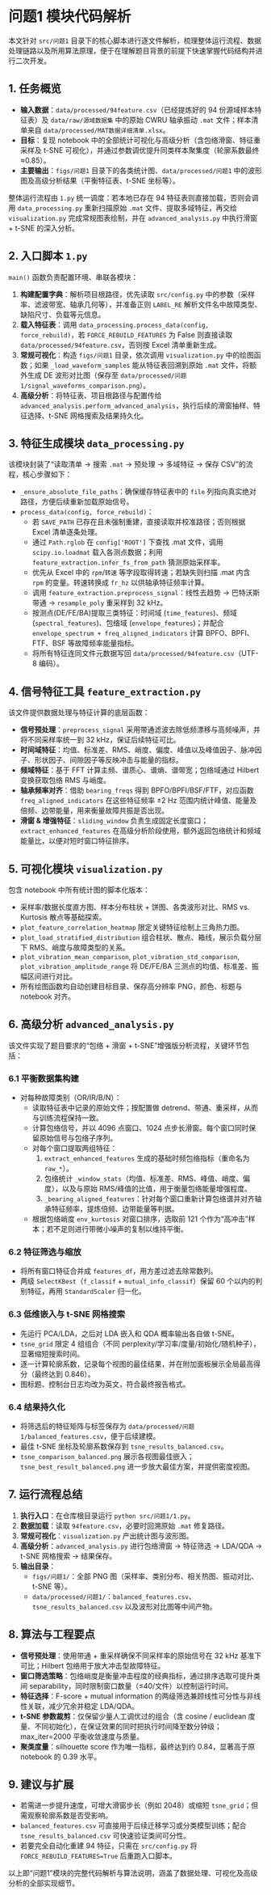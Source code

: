 # 问题1 模块代码解析

本文针对 `src/问题1` 目录下的核心脚本进行逐文件解析，梳理整体运行流程、数据处理链路以及所用算法原理，便于在理解题目背景的前提下快速掌握代码结构并进行二次开发。

## 1. 任务概览

- **输入数据**：`data/processed/94feature.csv`（已经提炼好的 94 份源域样本特征表）及 `data/raw/源域数据集` 中的原始 CWRU 轴承振动 `.mat` 文件；样本清单来自 `data/processed/MAT数据详细清单.xlsx`。
- **目标**：复现 notebook 中的全部统计可视化与高级分析（含包络滑窗、特征重采样及 t-SNE 可视化），并通过参数调优提升同类样本聚集度（轮廓系数最终≈0.85）。
- **主要输出**：`figs/问题1` 目录下的各类统计图、`data/processed/问题1` 中的波形图及高级分析结果（平衡特征表、t-SNE 坐标等）。

整体运行流程由 `1.py` 统一调度：若本地已存在 94 特征表则直接加载，否则会调用 `data_processing.py` 重新扫描原始 `.mat` 文件、提取多域特征，再交给 `visualization.py` 完成常规图表绘制，并在 `advanced_analysis.py` 中执行滑窗 + t-SNE 的深入分析。

## 2. 入口脚本 `1.py`

`main()` 函数负责配置环境、串联各模块：

1. **构建配置字典**：解析项目根路径，优先读取 `src/config.py` 中的参数（采样率、滤波带宽、轴承几何等），并准备正则 `LABEL_RE` 解析文件名中故障类型、缺陷尺寸、负载等元信息。
2. **载入特征表**：调用 `data_processing.process_data(config, force_rebuild)`，若 `FORCE_REBUILD_FEATURES` 为 False 则直接读取 `data/processed/94feature.csv`，否则按 Excel 清单重新生成。
3. **常规可视化**：构造 `figs/问题1` 目录，依次调用 `visualization.py` 中的绘图函数；如果 `_load_waveform_samples` 能从特征表回溯到原始 `.mat` 文件，将额外生成 DE 波形对比图（保存至 `data/processed/问题1/signal_waveforms_comparison.png`）。
4. **高级分析**：将特征表、项目根路径与配置传给 `advanced_analysis.perform_advanced_analysis`，执行后续的滑窗抽样、特征选择、t-SNE 网格搜索及结果持久化。

## 3. 特征生成模块 `data_processing.py`

该模块封装了“读取清单 → 搜索 `.mat` → 预处理 → 多域特征 → 保存 CSV”的流程，核心步骤如下：

- `_ensure_absolute_file_paths`：确保缓存特征表中的 `file` 列指向真实绝对路径，方便后续重新加载原始信号。
- `process_data(config, force_rebuild)`：
  - 若 `SAVE_PATH` 已存在且未强制重建，直接读取并校准路径；否则根据 Excel 清单逐条处理。
  - 通过 `Path.rglob` 在 `config['ROOT']` 下查找 .mat 文件，调用 `scipy.io.loadmat` 载入各测点数据；利用 `feature_extraction.infer_fs_from_path` 猜测原始采样率。
  - 优先从 Excel 中的 `rpm`/`转速` 等字段取得转速；若缺失则扫描 .mat 内含 `rpm` 的变量。转速转换成 `fr_hz` 以供轴承特征频率计算。
  - 调用 `feature_extraction.preprocess_signal`：线性去趋势 → 巴特沃斯带通 → `resample_poly` 重采样到 32 kHz。
  - 按测点(DE/FE/BA)提取三类特征：时间域 (`time_features`)、频域 (`spectral_features`)、包络域 (`envelope_features`)；并配合 `envelope_spectrum + freq_aligned_indicators` 计算 BPFO、BPFI、FTF、BSF 等故障频率能量指标。
  - 将所有特征连同文件元数据写回 `data/processed/94feature.csv`（UTF-8 编码）。

## 4. 信号特征工具 `feature_extraction.py`

该文件提供数据处理与特征计算的底层函数：

- **信号预处理**：`preprocess_signal` 采用带通滤波去除低频漂移与高频噪声，并将不同采样率统一到 32 kHz，保证后续特征可比。
- **时间域特征**：均值、标准差、RMS、峭度、偏度、峰值以及峰值因子、脉冲因子、形状因子、间隙因子等反映冲击与能量的指标。
- **频域特征**：基于 FFT 计算主频、谱质心、谱熵、谱带宽；包络域通过 Hilbert 变换获取包络 RMS 与峭度。
- **轴承频率对齐**：借助 `bearing_freqs` 得到 BPFO/BPFI/BSF/FTF，对应函数 `freq_aligned_indicators` 在这些特征频率 ±2 Hz 范围内统计峰值、能量及倍频、边带能量，用来衡量故障共振是否出现。
- **滑窗 & 增强特征**：`sliding_window` 负责生成固定长度窗口；`extract_enhanced_features` 在高级分析阶段使用，额外返回包络统计和频域能量比，以便对短时窗口特征排序。

## 5. 可视化模块 `visualization.py`

包含 notebook 中所有统计图的脚本化版本：

- 采样率/数据长度直方图、样本分布柱状 + 饼图、各类波形对比、RMS vs. Kurtosis 散点等基础探索。
- `plot_feature_correlation_heatmap` 限定关键特征绘制上三角热力图。
- `plot_load_stratified_distribution` 组合柱状、散点、箱线，展示负载分层下 RMS、峭度与故障类型的关系。
- `plot_vibration_mean_comparison`, `plot_vibration_std_comparison`, `plot_vibration_amplitude_range` 将 DE/FE/BA 三测点的均值、标准差、振幅区间进行对比。
- 所有绘图函数均自动创建目标目录、保存高分辨率 PNG，颜色、标题与 notebook 对齐。

## 6. 高级分析 `advanced_analysis.py`

该文件实现了题目要求的“包络 + 滑窗 + t-SNE”增强版分析流程，关键环节包括：

### 6.1 平衡数据集构建
- 对每种故障类别（OR/IR/B/N）：
  - 读取特征表中记录的原始文件；按配置做 detrend、带通、重采样，从而与训练流程保持一致。
  - 计算包络信号，并以 4096 点窗口、1024 点步长滑窗。每个窗口同时保留原始信号与包络子序列。
  - 对每个窗口提取两组特征：
    1. `extract_enhanced_features` 生成的基础时频包络指标（重命名为 `raw_*`）。
    2. 包络统计 `_window_stats`（均值、标准差、RMS、峰值、峭度、偏度），以及与原始 RMS/峰值的比值，用于衡量包络能量增强程度。
    3. `_bearing_aligned_features`：针对每个窗口重新计算包络谱并对齐轴承特征频率，提炼倍频、边带能量等判据。
  - 根据包络峭度 `env_kurtosis` 对窗口排序，选取前 121 个作为“高冲击”样本；若不足则进行带微小噪声的复制以维持平衡。

### 6.2 特征筛选与缩放
- 将所有窗口特征合并成 `features_df`，用方差过滤去除常数列。
- 两级 `SelectKBest`（`f_classif` + `mutual_info_classif`）保留 60 个以内的判别特征，再用 `StandardScaler` 归一化。

### 6.3 低维嵌入与 t-SNE 网格搜索
- 先运行 PCA/LDA，之后对 LDA 嵌入和 QDA 概率输出各自做 t-SNE。
- `tsne_grid` 限定 4 组组合（不同 perplexity/学习率/度量/初始化/随机种子），显著缩短搜索时间。
- 逐一计算轮廓系数，记录每个视图的最佳结果，并在附加面板展示全局最高得分（最终达到 0.846）。
- 图标题、控制台日志均改为英文，符合最终报告格式。

### 6.4 结果持久化
- 将筛选后的特征矩阵与标签保存为 `data/processed/问题1/balanced_features.csv`，便于后续建模。
- 最佳 t-SNE 坐标及轮廓系数保存到 `tsne_results_balanced.csv`。
- `tsne_comparison_balanced.png` 展示各视图最佳嵌入；`tsne_best_result_balanced.png` 进一步放大最佳方案，并提供密度视图。

## 7. 运行流程总结

1. **执行入口**：在仓库根目录运行 `python src/问题1/1.py`。
2. **数据加载**：读取 `94feature.csv`，必要时回溯原始 `.mat` 修复路径。
3. **常规可视化**：`visualization.py` 产出统计图与波形图。
4. **高级分析**：`advanced_analysis.py` 进行包络滑窗 → 特征筛选 → LDA/QDA → t-SNE 网格搜索 → 结果保存。
5. **输出目录**：
   - `figs/问题1/`：全部 PNG 图（采样率、类别分布、相关热图、振动对比、t-SNE 等）。
   - `data/processed/问题1/`：`balanced_features.csv`、`tsne_results_balanced.csv` 以及波形对比图等中间产物。

## 8. 算法与工程要点

- **信号预处理**：使用带通 + 重采样确保不同采样率的原始信号在 32 kHz 基准下可比；Hilbert 包络用于放大冲击型故障特征。
- **窗口筛选策略**：包络峭度是衡量冲击程度的经典指标，通过排序选取可提升类间 separability，同时限制窗口数量（≤40/文件）以控制运行时间。
- **特征选择**：F-score + mutual information 的两级筛选兼顾线性可分性与非线性关联，减少冗余并稳定 LDA/QDA。
- **t-SNE 参数裁剪**：仅保留少量人工调优过的组合（含 cosine / euclidean 度量、不同初始化），在保证效果的同时把执行时间降至数分钟级；max_iter=2000 平衡收敛速度与质量。
- **聚类度量**：silhouette score 作为唯一指标，最终达到约 0.84，显著高于原 notebook 的 0.39 水平。

## 9. 建议与扩展

- 若需进一步提升速度，可增大滑窗步长（例如 2048）或缩短 `tsne_grid`；但需观察轮廓系数是否受影响。
- `balanced_features.csv` 可直接用于后续迁移学习或分类模型训练；配合 `tsne_results_balanced.csv` 可快速验证类间可分性。
- 若要完全自动化重建 94 特征，只需在 `src/config.py` 将 `FORCE_REBUILD_FEATURES=True` 后重跑入口脚本。

以上即“问题1”模块的完整代码解析与算法说明，涵盖了数据处理、可视化及高级分析的全部实现细节。
